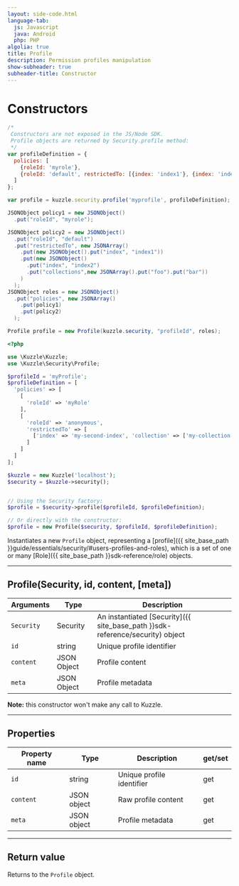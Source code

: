 ```yaml
---
layout: side-code.html
language-tab:
  js: Javascript
  java: Android
  php: PHP
algolia: true
title: Profile
description: Permission profiles manipulation
show-subheader: true
subheader-title: Constructor
---
```


# Constructors

```js
/*
 Constructors are not exposed in the JS/Node SDK.
 Profile objects are returned by Security.profile method:
 */
var profileDefinition = {
  policies: [
    {roleId: 'myrole'},
    {roleId: 'default', restrictedTo: [{index: 'index1'}, {index: 'index2', collections: ['foo', 'bar'] } ] }
  ]
};

var profile = kuzzle.security.profile('myprofile', profileDefinition);
```

```java
JSONObject policy1 = new JSONObject()
  .put("roleId", "myrole");

JSONObject policy2 = new JSONObject()
  .put("roleId", "default")
  .put("restrictedTo", new JSONArray()
    .put(new JSONObject().put("index", "index1"))
    .put(new JSONObject()
      .put("index", "index2")
      .put("collections",new JSONArray().put("foo").put("bar"))
    )
  );
JSONObject roles = new JSONObject()
  .put("policies", new JSONArray()
    .put(policy1)
    .put(policy2)
  );

Profile profile = new Profile(kuzzle.security, "profileId", roles);
```

```php
<?php

use \Kuzzle\Kuzzle;
use \Kuzzle\Security\Profile;

$profileId = 'myProfile';
$profileDefinition = [
  'policies' => [
    [
      'roleId' => 'myRole'
    ],
    [
      'roleId' => 'anonymous',
      'restrictedTo' => [
        ['index' => 'my-second-index', 'collection' => ['my-collection']]
      ]
    ]
  ]
];

$kuzzle = new Kuzzle('localhost');
$security = $kuzzle->security();


// Using the Security factory:
$profile = $security->profile($profileId, $profileDefinition);

// Or directly with the constructor:
$profile = new Profile($security, $profileId, $profileDefinition);
```

Instantiates a new `Profile` object, representing a [profile]({{ site_base_path }}guide/essentials/security/#users-profiles-and-roles), which is a set of one or many [Role]({{ site_base_path }}sdk-reference/role) objects.

---

## Profile(Security, id, content, [meta])

| Arguments | Type | Description |
|---------------|---------|----------------------------------------|
| ``Security`` | Security | An instantiated [Security]({{ site_base_path }}sdk-reference/security) object |
| ``id`` | string | Unique profile identifier |
| ``content`` | JSON Object | Profile content |
| ``meta`` | JSON Object | Profile metadata |

**Note:**  this constructor won't make any call to Kuzzle.

---

## Properties

| Property name | Type | Description | get/set |
|--------------|--------|-----------------------------------|---------|
| `id` | string | Unique profile identifier | get |
| `content` | JSON object | Raw profile content | get |
| `meta` | JSON object | Profile metadata | get |

---

## Return value

Returns to the `Profile` object.
